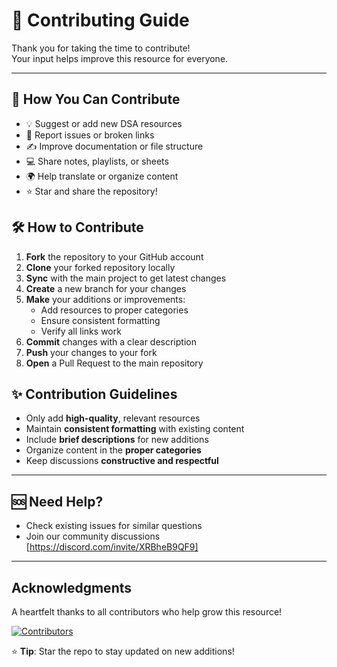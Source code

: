 # 🤝 Contributing Guide

Thank you for taking the time to contribute!   
Your input helps improve this resource for everyone.

---

## 📌 How You Can Contribute

- 💡 Suggest or add new DSA resources  
- 🐞 Report issues or broken links  
- ✍️ Improve documentation or file structure  
- 💻 Share notes, playlists, or sheets  
- 🌍 Help translate or organize content  
- ⭐ Star and share the repository!


## 🛠️ How to Contribute  

1. **Fork** the repository to your GitHub account  
2. **Clone** your forked repository locally  
3. **Sync** with the main project to get latest changes  
4. **Create** a new branch for your changes  
5. **Make** your additions or improvements:  
   - Add resources to proper categories  
   - Ensure consistent formatting  
   - Verify all links work  
6. **Commit** changes with a clear description  
7. **Push** your changes to your fork  
8. **Open** a Pull Request to the main repository  


## ✨ Contribution Guidelines  

- Only add **high-quality**, relevant resources  
- Maintain **consistent formatting** with existing content  
- Include **brief descriptions** for new additions  
- Organize content in the **proper categories**  
- Keep discussions **constructive and respectful**  

---

## 🆘 Need Help?  

- Check existing issues for similar questions  
- Join our community discussions [https://discord.com/invite/XRBheB9QF9]  

---

## Acknowledgments  

A heartfelt thanks to all contributors who help grow this resource!  

[![Contributors](https://contrib.rocks/image?repo=avinash201199/Awesome-DSA-Resource)](https://github.com/avinash201199/Awesome-DSA-Resource/graphs/contributors)

⭐ **Tip**: Star the repo to stay updated on new additions!  
